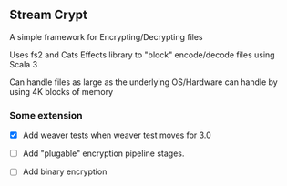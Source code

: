 ## Stream Crypt 

A simple framework for Encrypting/Decrypting files 

Uses fs2 and Cats Effects library to "block" encode/decode files using Scala 3

Can handle files as large as the underlying OS/Hardware can handle by using 4K blocks of memory

### Some extension

- [x] Add weaver tests when weaver test moves for 3.0 
- [ ] Add "plugable" encryption pipeline stages.
- [ ] Add binary encryption 











